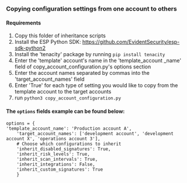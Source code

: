 ### Copying configuration settings from one account to others

#### Requirements

1. Copy this folder of inheritance scripts
2. Install the ESP Python SDK: https://github.com/EvidentSecurity/esp-sdk-python2 
3. Install the 'tenacity' package by running `pip install tenacity`
4. Enter the 'template' account's name in the 'template\_account \_name' field of copy_account_configuration.py's options section
5. Enter the account names separated by commas into the 'target\_account\_names' field 
6. Enter 'True' for each type of setting you would like to copy from the template account to the target accounts
7. run `python3 copy_account_configuration.py`


#### The `options` fields example can be found below:


```
options = {
'template_account_name': 'Production account A', 
	'target_account_names': ['development account', 'development account X', 'operations account 3'],
	# Choose which configurations to inherit
	'inherit_disabled_signatures': True,
	'inherit_risk_levels': True,
	'inherit_scan_intervals': True,
	'inherit_integrations': False,
	'inherit_custom_signatures': True
	}
```